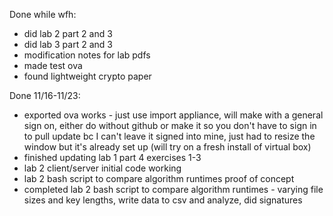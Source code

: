 Done while wfh:
- did lab 2 part 2 and 3
- did lab 3 part 2 and 3
- modification notes for lab pdfs
- made test ova
- found lightweight crypto paper

Done 11/16-11/23:
- exported ova works - just use import appliance, will make with a general sign on, either do without github or make it so you don't have to sign in to pull update bc I can't leave it signed into mine, just had to resize the window but it's already set up (will try on a fresh install of virtual box)
- finished updating lab 1 part 4 exercises 1-3
- lab 2 client/server initial code working
- lab 2 bash script to compare algorithm runtimes proof of concept
- completed lab 2 bash script to compare algorithm runtimes - varying file sizes and key lengths, write data to csv and analyze, did signatures

